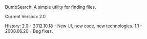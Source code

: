 DumbSearch: A simple utility for finding files.

Current Version: 2.0

History:
2.0 - 2012.10.18 - New UI, new code, new technologies.
1.1 - 2008.06.20 - Bug fixes.
